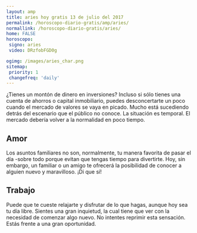 ```yaml
---
layout: amp
title: aries hoy gratis 13 de julio del 2017 
permalink: /horoscopo-diario-gratis/amp/aries/
normallink: /horoscopo-diario-gratis/aries/
home: FALSE
horoscopo:
 signo: aries
 video: DRzfobFGD0g

ogimg: /images/aries_char.png
sitemap:
 priority: 1
 changefreq: 'daily'
---
```



¿Tienes un montón de dinero en inversiones? Incluso si sólo tienes una cuenta de ahorros o capital inmobiliario, puedes desconcertarte un poco cuando el mercado de valores se vaya en picado. Mucho está sucediendo detrás del escenario que el público no conoce. La situación es temporal. El mercado debería volver a la normalidad en poco tiempo.

## Amor

Los asuntos familiares no son, normalmente, tu manera favorita de pasar el día -sobre todo porque evitan que tengas tiempo para divertirte. Hoy, sin embargo, un familiar o un amigo te ofrecerá la posibilidad de conocer a alguien nuevo y maravilloso. ¡Di que sí!

## Trabajo

Puede que te cueste relajarte y disfrutar de lo que hagas, aunque hoy sea tu día libre. Sientes una gran inquietud, la cual tiene que ver con la necesidad de comenzar algo nuevo. No intentes reprimir esta sensación. Estás frente a una gran oportunidad.